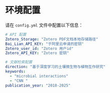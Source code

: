 # 环境配置


请在 `config.yml` 文件中配置以下信息：

```yaml
# API 配置
Zotero_Storage: "Zotero PDF文档本地存储路径"   
Bai_Lian_API_KEY: "于阿里云申请的密钥"
Zotero_user_id: "Zotero 用户id"
Zotero_API_KEY: "Zotero 密钥"

# 文献检索配置
direction: "基于深度学习的土壤微生物与植物互作研究"
keywords:
  - "microbial interactions"
  - "CNN "
publication_year: "2018-2025"
```

